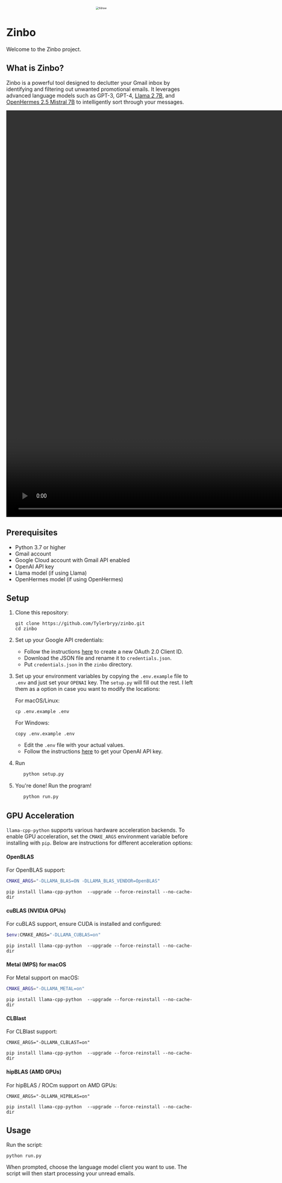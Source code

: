 <div alt style="text-align: center; transform: scale(.5);">
	<picture>
		<source media="(prefers-color-scheme: dark)" srcset="https://raw.githubusercontent.com/tylerbryy/zinbo/main/public/logo2.png" />
		<img alt="tldraw" src="https://raw.githubusercontent.com/tylerbryy/zinbo/main/public/logo2.png" />
	</picture>
</div>

# Zinbo

Welcome to the Zinbo project.

## What is Zinbo?

Zinbo is a powerful tool designed to declutter your Gmail inbox by identifying and filtering out unwanted promotional emails. It leverages advanced language models such as GPT-3, GPT-4, [Llama 2 7B](https://huggingface.co/TheBloke/Llama-2-7B-Chat-GGUF), and [OpenHermes 2.5 Mistral 7B](https://huggingface.co/TheBloke/OpenHermes-2.5-Mistral-7B-GGUF) to intelligently sort through your messages.
<div style="text-align: center;">
	<video width="1920" height="1080" controls>
		<source src="https://raw.githubusercontent.com/Tylerbryy/zinbo/main/public/@zinbo-demo-4.mp4" type="video/mp4">
		Your browser does not support the video tag.
	</video>
</div>

## Prerequisites

- Python 3.7 or higher
- Gmail account
- Google Cloud account with Gmail API enabled
- OpenAI API key
- Llama model (if using Llama)
- OpenHermes model (if using OpenHermes)

## Setup

1. Clone this repository:

   ```
   git clone https://github.com/Tylerbryy/zinbo.git
   cd zinbo
   ```

2. Set up your Google API credentials:

   - Follow the instructions [here](https://developers.google.com/workspace/guides/create-credentials) to create a new OAuth 2.0 Client ID.
   - Download the JSON file and rename it to `credentials.json`.
   - Put `credentials.json` in the `zinbo` directory.

3. Set up your environment variables by copying the `.env.example` file to `.env` and  just set your `OPENAI` key. The `setup.py` will fill out the rest. I left them as a option in case you want to modify the locations:

   For macOS/Linux:
   ```
   cp .env.example .env
   ```

   For Windows:
   ```
   copy .env.example .env
   ```
   - Edit the `.env` file with your actual values.
   - Follow the instructions [here](https://platform.openai.com/api-keys) to get your OpenAI API key.

4. Run

      ```bash
         python setup.py
      ```
5. You're done! Run the program!

      ```bash
         python run.py
      ```



## GPU Acceleration

`llama-cpp-python` supports various hardware acceleration backends. To enable GPU acceleration, set the `CMAKE_ARGS` environment variable before installing with `pip`. Below are instructions for different acceleration options:

#### OpenBLAS
For OpenBLAS support:
```bash
CMAKE_ARGS="-DLLAMA_BLAS=ON -DLLAMA_BLAS_VENDOR=OpenBLAS" 
```
```
pip install llama-cpp-python  --upgrade --force-reinstall --no-cache-dir
```
#### cuBLAS (NVIDIA GPUs)
For cuBLAS support, ensure CUDA is installed and configured:
```bash
$env:CMAKE_ARGS="-DLLAMA_CUBLAS=on"
```
```
pip install llama-cpp-python  --upgrade --force-reinstall --no-cache-dir
```
#### Metal (MPS) for macOS
For Metal support on macOS:
```bash
CMAKE_ARGS="-DLLAMA_METAL=on"
```
```
pip install llama-cpp-python  --upgrade --force-reinstall --no-cache-dir
```
#### CLBlast
For CLBlast support:
```
CMAKE_ARGS="-DLLAMA_CLBLAST=on" 
```
```
pip install llama-cpp-python  --upgrade --force-reinstall --no-cache-dir
```

#### hipBLAS (AMD GPUs)
For hipBLAS / ROCm support on AMD GPUs:
```
CMAKE_ARGS="-DLLAMA_HIPBLAS=on"
```
```
pip install llama-cpp-python  --upgrade --force-reinstall --no-cache-dir
```
## Usage

Run the script:

```
python run.py
```

When prompted, choose the language model client you want to use. The script will then start processing your unread emails.
